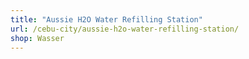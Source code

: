 ```yaml
---
title: "Aussie H2O Water Refilling Station"
url: /cebu-city/aussie-h2o-water-refilling-station/
shop: Wasser
---
```

